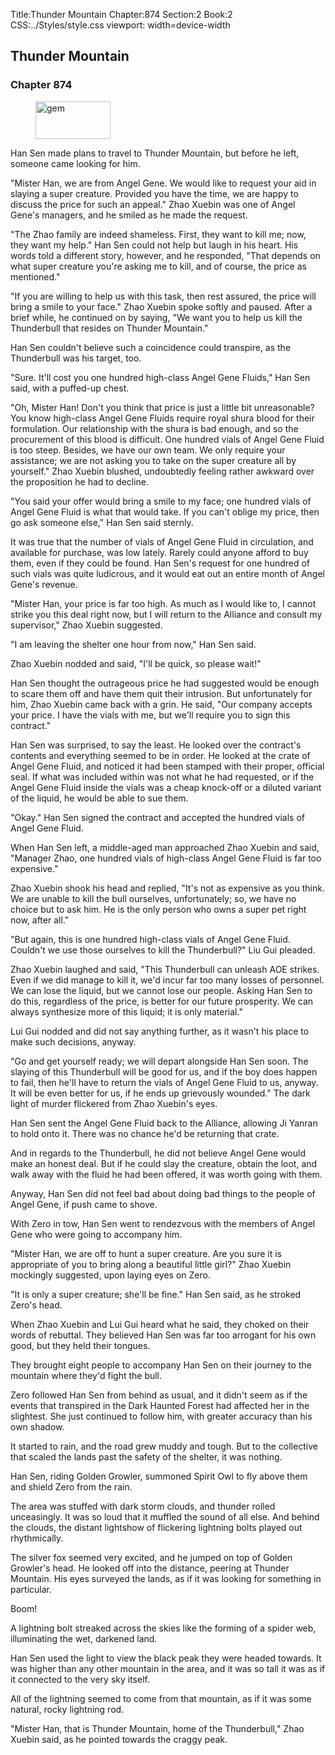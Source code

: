 Title:Thunder Mountain 
Chapter:874 
Section:2 
Book:2 
CSS:../Styles/style.css 
viewport: width=device-width
  
## Thunder Mountain
### Chapter 874
  
<figure>
	<img src="../Images/gem.gif" alt="gem" id="gem" width="120" height="60" />
</figure>
  

  
Han Sen made plans to travel to Thunder Mountain, but before he left, someone came looking for him.

"Mister Han, we are from Angel Gene. We would like to request your aid in slaying a super creature. Provided you have the time, we are happy to discuss the price for such an appeal." Zhao Xuebin was one of Angel Gene's managers, and he smiled as he made the request.

"The Zhao family are indeed shameless. First, they want to kill me; now, they want my help." Han Sen could not help but laugh in his heart. His words told a different story, however, and he responded, "That depends on what super creature you're asking me to kill, and of course, the price as mentioned."

"If you are willing to help us with this task, then rest assured, the price will bring a smile to your face." Zhao Xuebin spoke softly and paused. After a brief while, he continued on by saying, "We want you to help us kill the Thunderbull that resides on Thunder Mountain."

Han Sen couldn't believe such a coincidence could transpire, as the Thunderbull was his target, too.

"Sure. It'll cost you one hundred high-class Angel Gene Fluids," Han Sen said, with a puffed-up chest.

"Oh, Mister Han! Don't you think that price is just a little bit unreasonable? You know high-class Angel Gene Fluids require royal shura blood for their formulation. Our relationship with the shura is bad enough, and so the procurement of this blood is difficult. One hundred vials of Angel Gene Fluid is too steep. Besides, we have our own team. We only require your assistance; we are not asking you to take on the super creature all by yourself." Zhao Xuebin blushed, undoubtedly feeling rather awkward over the proposition he had to decline.

"You said your offer would bring a smile to my face; one hundred vials of Angel Gene Fluid is what that would take. If you can't oblige my price, then go ask someone else," Han Sen said sternly.

It was true that the number of vials of Angel Gene Fluid in circulation, and available for purchase, was low lately. Rarely could anyone afford to buy them, even if they could be found. Han Sen's request for one hundred of such vials was quite ludicrous, and it would eat out an entire month of Angel Gene's revenue.

"Mister Han, your price is far too high. As much as I would like to, I cannot strike you this deal right now, but I will return to the Alliance and consult my supervisor," Zhao Xuebin suggested.

"I am leaving the shelter one hour from now," Han Sen said.

Zhao Xuebin nodded and said, "I'll be quick, so please wait!"

Han Sen thought the outrageous price he had suggested would be enough to scare them off and have them quit their intrusion. But unfortunately for him, Zhao Xuebin came back with a grin. He said, "Our company accepts your price. I have the vials with me, but we'll require you to sign this contract."

Han Sen was surprised, to say the least. He looked over the contract's contents and everything seemed to be in order. He looked at the crate of Angel Gene Fluid, and noticed it had been stamped with their proper, official seal. If what was included within was not what he had requested, or if the Angel Gene Fluid inside the vials was a cheap knock-off or a diluted variant of the liquid, he would be able to sue them.

"Okay." Han Sen signed the contract and accepted the hundred vials of Angel Gene Fluid.

When Han Sen left, a middle-aged man approached Zhao Xuebin and said, "Manager Zhao, one hundred vials of high-class Angel Gene Fluid is far too expensive."

Zhao Xuebin shook his head and replied, "It's not as expensive as you think. We are unable to kill the bull ourselves, unfortunately; so, we have no choice but to ask him. He is the only person who owns a super pet right now, after all."

"But again, this is one hundred high-class vials of Angel Gene Fluid. Couldn't we use those ourselves to kill the Thunderbull?" Liu Gui pleaded.

Zhao Xuebin laughed and said, "This Thunderbull can unleash AOE strikes. Even if we did manage to kill it, we'd incur far too many losses of personnel. We can lose the liquid, but we cannot lose our people. Asking Han Sen to do this, regardless of the price, is better for our future prosperity. We can always synthesize more of this liquid; it is only material."

Lui Gui nodded and did not say anything further, as it wasn't his place to make such decisions, anyway.

"Go and get yourself ready; we will depart alongside Han Sen soon. The slaying of this Thunderbull will be good for us, and if the boy does happen to fail, then he'll have to return the vials of Angel Gene Fluid to us, anyway. It will be even better for us, if he ends up grievously wounded." The dark light of murder flickered from Zhao Xuebin's eyes.

Han Sen sent the Angel Gene Fluid back to the Alliance, allowing Ji Yanran to hold onto it. There was no chance he'd be returning that crate.

And in regards to the Thunderbull, he did not believe Angel Gene would make an honest deal. But if he could slay the creature, obtain the loot, and walk away with the fluid he had been offered, it was worth going with them.

Anyway, Han Sen did not feel bad about doing bad things to the people of Angel Gene, if push came to shove.

With Zero in tow, Han Sen went to rendezvous with the members of Angel Gene who were going to accompany him.

"Mister Han, we are off to hunt a super creature. Are you sure it is appropriate of you to bring along a beautiful little girl?" Zhao Xuebin mockingly suggested, upon laying eyes on Zero.

"It is only a super creature; she'll be fine." Han Sen said, as he stroked Zero's head.

When Zhao Xuebin and Lui Gui heard what he said, they choked on their words of rebuttal. They believed Han Sen was far too arrogant for his own good, but they held their tongues.

They brought eight people to accompany Han Sen on their journey to the mountain where they'd fight the bull.

Zero followed Han Sen from behind as usual, and it didn't seem as if the events that transpired in the Dark Haunted Forest had affected her in the slightest. She just continued to follow him, with greater accuracy than his own shadow.

It started to rain, and the road grew muddy and tough. But to the collective that scaled the lands past the safety of the shelter, it was nothing.

Han Sen, riding Golden Growler, summoned Spirit Owl to fly above them and shield Zero from the rain.

The area was stuffed with dark storm clouds, and thunder rolled unceasingly. It was so loud that it muffled the sound of all else. And behind the clouds, the distant lightshow of flickering lightning bolts played out rhythmically.

The silver fox seemed very excited, and he jumped on top of Golden Growler's head. He looked off into the distance, peering at Thunder Mountain. His eyes surveyed the lands, as if it was looking for something in particular.

Boom!

A lightning bolt streaked across the skies like the forming of a spider web, illuminating the wet, darkened land.

Han Sen used the light to view the black peak they were headed towards. It was higher than any other mountain in the area, and it was so tall it was as if it connected to the very sky itself.

All of the lightning seemed to come from that mountain, as if it was some natural, rocky lightning rod.

"Mister Han, that is Thunder Mountain, home of the Thunderbull," Zhao Xuebin said, as he pointed towards the craggy peak.